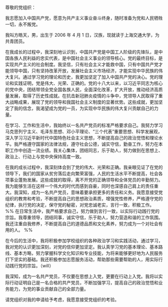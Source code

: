 尊敬的党组织：

我志愿加入中国共产党，愿意为共产主义事业奋斗终身，随时准备为党和人民牺牲一切，永不叛党。

我叫方皓天，男，出生于 2006 年 4 月 1 日，汉族，现就读于上海交通大学，为共青团员。

在我成长的过程中，我深刻地认识到，中国共产党是中国工人阶级的先锋队，是中国各族人民利益的忠实代表，是中国社会主义事业的领导核心。党的最终目标，是实现共产主义的社会制度。我坚信，只有社会主义才能救中国，只有中国共产党才能领导中国，只有坚持改革开放，发展社会主义市场经济，才能实现中华民族的伟大复兴。通过学习党的理论和历史，我更加坚定了加入中国共产党的决心。党的理论和实践证明，党是伟大、光荣、正确的。党的十八大以来，以习近平同志为核心的党中央，团结带领全党全国各族人民，全面深化改革，扩大开放，推动经济高质量发展，取得了历史性成就。在抗击新冠肺炎疫情的斗争中，党领导人民取得了重大战略成果，展现了党的领导和我国社会主义制度的显著优势。这些成就，更加坚定了我的信念，我渴望成为党的一员，为实现中华民族的伟大复兴贡献自己的力量。

在学习、工作和生活中，我始终以一名共产党员的标准严格要求自己。我努力学习马克思列宁主义、毛泽东思想、邓小平理论、“三个代表”重要思想、科学发展观，深入学习习近平新时代中国特色社会主义思想，不断提高自己的政治觉悟和理论水平。我严格遵守国家的法律法规，遵守社会公德，诚实守信，勤奋工作，努力在本职工作中创造一流业绩。我关心集体，团结同志，乐于助人，努力做到在思想上、政治上、行动上与党中央保持高度一致。

在我的成长过程中，我深刻体会到了党的伟大、光荣和正确。我亲眼见证了在党的领导下，我们的国家从贫穷落后走向繁荣富强，人民的生活水平不断提高，社会各项事业蓬勃发展。这些成就的取得，离不开党的正确领导和全体党员的辛勤努力。我为能够生活在这样一个伟大的时代而感到自豪，同时也深感自己肩上的责任重大。我深知，成为一名共产党员，意味着要承担更多的责任和义务。我愿意接受党组织的教育和考验，不断提高自己的思想政治素质，增强党性修养，严格遵守党的纪律，执行党的决定，保守党的秘密，对党忠诚老实，言行一致，积极工作。  
%% 在日常生活中，我严格要求自己，努力做到言行一致，以实际行动践行党的宗旨。我尊重领导，团结同事，诚实守信，乐于助人，努力营造和谐的工作氛围。我还注重自我修养，不断提高自己的道德品质和文化素养，努力成为一个对社会有用的人。 %%

在今后的生活中，我将积极参加学校组织的各种政治学习和实践活动，通过学习，我对党的认识更加深刻，对党的信仰更加坚定。我认真学习党的基本理论、基本路线、基本方略，努力掌握科学文化知识和专业技能，为将来能够更好地为人民服务打下坚实的基础。我还积极参加志愿服务活动，帮助那些需要帮助的人，用实际行动践行党的宗旨。（will）

我深知，成为一名共产党员，不仅要在思想上入党，更要在行动上入党。我将以实际行动证明自己是一名合格的共产党员，不断加强学习，提高自己的政治觉悟和业务能力，为党的事业贡献自己的全部力量。

请党组织对我的申请给予考虑，我愿意接受党组织的考验。
